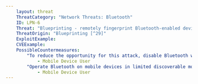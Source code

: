 ```yaml
---
    layout: threat
    ThreatCategory: "Network Threats: Bluetooth"
    ID: LPN-6
    Threat: "Blueprinting - remotely fingerprint Bluetooth-enabled devices"
    ThreatOrigin: "Blueprinting [^29]"
    ExploitExample: 
    CVEExample:
    PossibleCountermeasures:
        "To reduce the opportunity for this attack, disable Bluetooth when that feature is not in use":
            - Mobile Device User
        "Operate Bluetooth on mobile devices in limited discoverable mode only as long as necessary to achieve desired pairing. See Specification of the Bluetooth System ver. 1.0B [^37]":
            - Mobile Device User
---
```

